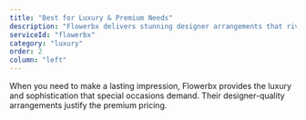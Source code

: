 ```yaml
---
title: "Best for Luxury & Premium Needs"
description: "Flowerbx delivers stunning designer arrangements that rival high-end florists. Their premium flower selection and sophisticated designs make them ideal for important occasions where quality matters most."
serviceId: "flowerbx"
category: "luxury"
order: 2
column: "left"
---
```


When you need to make a lasting impression, Flowerbx provides the luxury and sophistication that special occasions demand. Their designer-quality arrangements justify the premium pricing.
